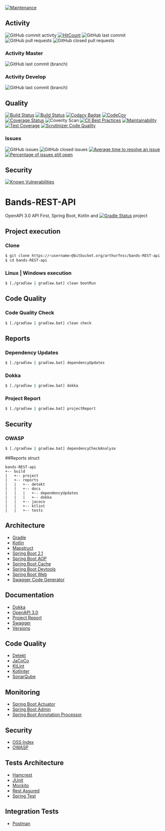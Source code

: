 [![Maintenance](https://img.shields.io/badge/Maintained%3F-yes-green.svg)](https://GitHub.com/arthurfnsc/bands-REST-api.js/graphs/commit-activity)

## Activity
![GitHub commit activity](https://img.shields.io/github/commit-activity/m/arthurfnsc/bands-REST-api.svg?style=popout)
[![HitCount](http://hits.dwyl.io/arthurfnsc/bands-REST-api.svg)](http://hits.dwyl.io/arthurfnsc/bands-REST-api)
![GitHub last commit](https://img.shields.io/github/last-commit/arthurfnsc/bands-REST-api.svg?style=popout)
![GitHub pull requests](https://img.shields.io/github/issues-pr/arthurfnsc/bands-REST-api.svg)
![GitHub closed pull requests](https://img.shields.io/github/issues-pr-closed/arthurfnsc/bands-REST-api.svg)

### Activity Master
![GitHub last commit (branch)](https://img.shields.io/github/last-commit/arthurfnsc/bands-REST-api/master.svg)

### Activity Develop
![GitHub last commit (branch)](https://img.shields.io/github/last-commit/arthurfnsc/bands-REST-api/develop.svg)

## Quality
[![Build Status](https://travis-ci.org/arthurfnsc/bands-REST-api.svg?branch=master)](https://travis-ci.org/arthurfnsc/bands-REST-api)
[![Build Status](https://scrutinizer-ci.com/g/arthurfnsc/bands-REST-api/badges/build.png?b=master)](https://scrutinizer-ci.com/g/arthurfnsc/bands-REST-api/build-status/master)
[![Codacy Badge](https://api.codacy.com/project/badge/Grade/cdd4a6584d664e5bb7f08ce7cb53acc9)](https://app.codacy.com/app/arthurfnsc/bands-REST-api?utm_source=github.com&utm_medium=referral&utm_content=arthurfnsc/bands-REST-api&utm_campaign=Badge_Grade_Dashboard)
[![CodeCov](https://codecov.io/gh/arthurfnsc/bands-REST-api/branch/master/graph/badge.svg)](https://codecov.io/gh/arthurfnsc/bands-REST-api)
[![Coverage Status](https://coveralls.io/repos/github/arthurfnsc/bands-REST-api/badge.svg?branch=master)](https://coveralls.io/github/arthurfnsc/bands-REST-api?branch=master)
![Coverity Scan](https://img.shields.io/coverity/scan/18345.svg)
[![CII Best Practices](https://bestpractices.coreinfrastructure.org/projects/2795/badge)](https://bestpractices.coreinfrastructure.org/projects/2795)
[![Maintainability](https://api.codeclimate.com/v1/badges/9da475d2a2181f956573/maintainability)](https://codeclimate.com/github/arthurfnsc/bands-REST-api/maintainability)
[![Test Coverage](https://api.codeclimate.com/v1/badges/9da475d2a2181f956573/test_coverage)](https://codeclimate.com/github/arthurfnsc/bands-REST-api/test_coverage)
[![Scrutinizer Code Quality](https://scrutinizer-ci.com/g/arthurfnsc/bands-REST-api/badges/quality-score.png?b=master)](https://scrutinizer-ci.com/g/arthurfnsc/bands-REST-api/?branch=master)

### Issues
![GitHub issues](https://img.shields.io/github/issues/arthurfnsc/bands-REST-api.svg)
![GitHub closed issues](https://img.shields.io/github/issues-closed/arthurfnsc/bands-REST-api.svg)
[![Average time to resolve an issue](http://isitmaintained.com/badge/resolution/arthurfnsc/bands-REST-api.svg)](http://isitmaintained.com/project/arthurfnsc/bands-REST-api "Average time to resolve an issue")
[![Percentage of issues still open](http://isitmaintained.com/badge/open/arthurfnsc/bands-REST-api.svg)](http://isitmaintained.com/project/arthurfnsc/bands-REST-api "Percentage of issues still open")

## Security
[![Known Vulnerabilities](https://snyk.io/test/github/arthurfnsc/bands-REST-api/badge.svg?targetFile=build.gradle)](https://snyk.io/test/github/arthurfnsc/bands-REST-api?targetFile=build.gradle)

# Bands-REST-API

OpenAPI 3.0 API First, Spring Boot, Kotlin and [![Gradle Status](https://gradleupdate.appspot.com/arthurfnsc/bands-REST-api/status.svg)](https://gradleupdate.appspot.com/arthurfnsc/bands-REST-api/status) project

## Project execution

### Clone
```sh
$ git clone https://<username>@bitbucket.org/arthurfnsc/bands-REST-api.git
$ cd bands-REST-api
```

### Linux | Windows execution
```sh
$ [./gradlew | gradlew.bat] clean bootRun
```

## Code Quality
### Code Quality Check
```sh
$ [./gradlew | gradlew.bat] clean check
```

## Reports
### Dependency Updates
```sh
$ [./gradlew | gradlew.bat] dependencyUpdates
```

### Dokka
```sh
$ [./gradlew | gradlew.bat] dokka
```

### Project Report
```sh
$ [./gradlew | gradlew.bat] projectReport
```

## Security
### OWASP
```sh
$ [./gradlew | gradlew.bat] dependencyCheckAnalyze
```

##Reports struct
```
bands-REST-api
+-- build
|   +-- project
|   +-- reports
|   |   +-- detekt
|   |   +-- docs
|   |   |   +-- dependencyUpdates
|   |   |   +-- dokka
|   |   +-- jacoco
|   |   +-- ktlint
|   |   +-- tests
```
## Architecture
* [Gradle](https://gradle.org/)
* [Kotlin](https://kotlinlang.org/)
* [Mapstruct](http://mapstruct.org/)
* [Spring Boot 2.1](https://projects.spring.io/spring-boot/)
* [Spring Boot AOP]()
* [Spring Boot Cache]()
* [Spring Boot Devtools](https://docs.spring.io/spring-boot/docs/current/reference/html/using-boot-devtools.html)
* [Spring Boot Web]()
* [Swagger Code Generator](https://github.com/int128/gradle-swagger-generator-plugin)

## Documentation
* [Dokka](https://github.com/Kotlin/dokka)
* [OpenAPI 3.0](https://github.com/OAI/OpenAPI-Specification)
* [Project Report](https://docs.gradle.org/current/userguide/project_report_plugin.html)
* [Swagger](https://swagger.io/)
* [Versions](https://github.com/ben-manes/gradle-versions-plugin)

## Code Quality
* [Detekt](https://github.com/arturbosch/detekt)
* [JaCoCo](https://www.eclemma.org/jacoco/)
* [KtLint](https://github.com/JLLeitschuh/ktlint-gradle)
* [Kotlinter](https://github.com/jeremymailen/kotlinter-gradle)
* [SonarQube](https://www.sonarqube.org/)

## Monitoring
* [Spring Boot Actuator](https://github.com/spring-projects/spring-boot/tree/master/spring-boot-project/spring-boot-actuator)
* [Spring Boot Admin](https://github.com/codecentric/spring-boot-admin)
* [Spring Boot Annotation Processor]()

## Security
* [OSS Index](https://github.com/OSSIndex/ossindex-gradle-plugin/)
* [OWASP](https://jeremylong.github.io/DependencyCheck/dependency-check-gradle/index.html)

## Tests Architecture
* [Hamcrest](http://hamcrest.org/)
* [JUnit](https://junit.org)
* [Mockito](http://site.mockito.org/)
* [Rest Assured](http://rest-assured.io/)
* [Spring Test]()

## Integration Tests

* [Postman](https://www.getpostman.com/)
